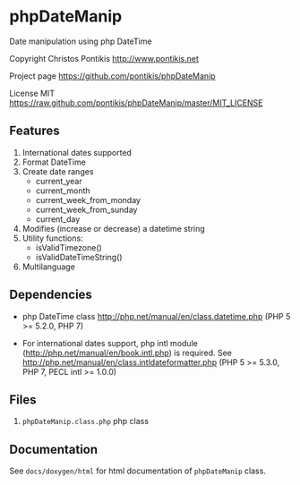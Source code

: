 # phpDateManip

Date manipulation using php DateTime

Copyright Christos Pontikis http://www.pontikis.net

Project page https://github.com/pontikis/phpDateManip

License MIT https://raw.github.com/pontikis/phpDateManip/master/MIT_LICENSE


## Features

1. International dates supported
2. Format DateTime
3. Create date ranges
    * current_year
    * current_month
    * current_week_from_monday
    * current_week_from_sunday
    * current_day
4. Modifies (increase or decrease) a datetime string
5. Utility functions:
    * isValidTimezone()
    * isValidDateTimeString()
6. Multilanguage

## Dependencies

* php DateTime class http://php.net/manual/en/class.datetime.php (PHP 5 >= 5.2.0, PHP 7)

* For international dates support, php intl module (http://php.net/manual/en/book.intl.php) is required. See http://php.net/manual/en/class.intldateformatter.php (PHP 5 >= 5.3.0, PHP 7, PECL intl >= 1.0.0)


## Files
 
1. ``phpDateManip.class.php`` php class


## Documentation

See ``docs/doxygen/html`` for html documentation of ``phpDateManip`` class. 